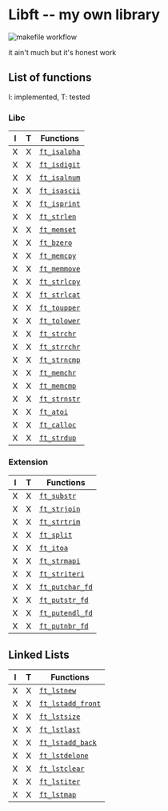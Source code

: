 # Libft -- my own library

![makefile workflow](https://github.com/vincent-lafouasse/libft/actions/workflows/makefile.yml/badge.svg)

it ain't much but it's honest work

## List of functions

I: implemented, T: tested

### Libc

| I | T |  Functions  |
|---|---|-------------|
| X | X | [`ft_isalpha`](/library/ft_isalpha.c)  |
| X | X | [`ft_isdigit`](/library/ft_isdigit.c)  |
| X | X | [`ft_isalnum`](/library/ft_isalnum.c)  |
| X | X | [`ft_isascii`](/library/ft_isascii.c)  |
| X | X | [`ft_isprint`](/library/ft_isprint.c)  |
| X | X | [`ft_strlen`](/library/ft_strlen.c)  |
| X | X | [`ft_memset`](/library/ft_memset.c)  |
| X | X | [`ft_bzero`](/library/ft_bzero.c)  |
| X | X | [`ft_memcpy`](/library/ft_memcpy.c)  |
| X | X | [`ft_memmove`](/library/ft_memmove.c)  |
| X | X | [`ft_strlcpy`](/library/ft_strlcpy.c)  |
| X | X | [`ft_strlcat`](/library/ft_strlcat.c)  |
| X | X | [`ft_toupper`](/library/ft_toupper.c)  |
| X | X | [`ft_tolower`](/library/ft_tolower.c)  |
| X | X | [`ft_strchr`](/library/ft_strchr.c)  |
| X | X | [`ft_strrchr`](/library/ft_strrchr.c)  |
| X | X | [`ft_strncmp`](/library/ft_strncmp.c)  |
| X | X | [`ft_memchr`](/library/ft_memchr.c)  |
| X | X | [`ft_memcmp`](/library/ft_memcmp.c)  |
| X | X | [`ft_strnstr`](/library/ft_strnstr.c)  |
| X | X | [`ft_atoi`](/library/ft_atoi.c)  |
| X | X | [`ft_calloc`](/library/ft_calloc.c)  |
| X | X | [`ft_strdup`](/library/ft_strdup.c)  |

### Extension

| I | T |  Functions  |
|---|---|-------------|
| X | X | [`ft_substr`](/library/ft_substr.c)  |
| X | X | [`ft_strjoin`](/library/ft_strjoin.c)  |
| X | X | [`ft_strtrim`](/library/ft_strtrim.c)  |
| X | X | [`ft_split`](/library/ft_split.c)  |
| X | X | [`ft_itoa`](/library/ft_itoa.c)  |
| X | X | [`ft_strmapi`](/library/ft_strmapi.c)  |
| X | X | [`ft_striteri`](/library/ft_striteri.c)  |
| X | X | [`ft_putchar_fd`](/library/ft_putchar_fd.c)  |
| X | X | [`ft_putstr_fd`](/library/ft_putstr_fd.c)  |
| X | X | [`ft_putendl_fd`](/library/ft_putendl_fd.c)  |
| X | X | [`ft_putnbr_fd`](/library/ft_putnbr_fd.c)  |

## Linked Lists

| I | T |  Functions  |
|---|---|-------------|
| X | X | [`ft_lstnew`](/library/ft_lstnew.c)  |
| X | X | [`ft_lstadd_front`](/library/ft_lstadd_front.c)  |
| X | X | [`ft_lstsize`](/library/ft_lstsize.c)  |
| X | X | [`ft_lstlast`](/library/ft_lstlast.c)  |
| X | X | [`ft_lstadd_back`](/library/ft_lstadd_back.c)  |
| X | X | [`ft_lstdelone`](/library/ft_lstdelone.c)  |
| X | X | [`ft_lstclear`](/library/ft_lstclear.c)  |
| X | X | [`ft_lstiter`](/library/ft_lstiter.c)  |
| X | X | [`ft_lstmap`](/library/ft_lstmap.c)  |

